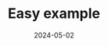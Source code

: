 ---
title: Easy example
description: Basic example to use Kore Ledger technology (Create governance and add members)
weight: 1
date: 2024-05-02
---